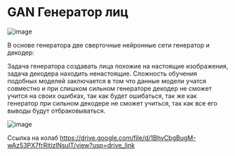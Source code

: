 # GAN Генератор лиц

![image](https://github.com/PRomanVl/GAN_Face_generator/assets/96573887/33826e54-552d-4174-b22a-c5697bfb20ab)


В основе генератора две сверточные нейронные сети генератор и декодер:

Задача генератора создавать лица похожие на настоящие изображения, задача декодера находить ненастоящие. Сложность обучения подобных моделей заключается в том что данные модели учатся совместно и при слишком сильном генераторе декодер не сможет учится на своих ошибках, так как будет ошибаться, так же как генератор при сильном декодере не сможет учиться, так как все его выводы будут отбраковываться. 


![image](https://github.com/PRomanVl/GAN_Face_generator/assets/96573887/af9f72a4-e5e3-4cad-b7c2-629da67dee31)


Ссылка на колаб https://drive.google.com/file/d/1BhvCbgBugM-wAz53PX7frRitizlNsulT/view?usp=drive_link
